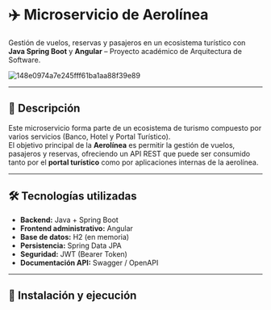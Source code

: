 # ✈️ Microservicio de Aerolínea  
Gestión de vuelos, reservas y pasajeros en un ecosistema turístico con **Java Spring Boot** y **Angular** – Proyecto académico de Arquitectura de Software.  

![148e0974a7e245fff61ba1aa88f39e89](https://github.com/user-attachments/assets/841b8e5c-d259-4333-ac62-81f5c88f10f0)

---

## 📌 Descripción  
Este microservicio forma parte de un ecosistema de turismo compuesto por varios servicios (Banco, Hotel y Portal Turístico).  
El objetivo principal de la **Aerolínea** es permitir la gestión de vuelos, pasajeros y reservas, ofreciendo un API REST que puede ser consumido tanto por el **portal turístico** como por aplicaciones internas de la aerolínea.  

---

## 🛠️ Tecnologías utilizadas  
- **Backend:** Java + Spring Boot  
- **Frontend administrativo:** Angular  
- **Base de datos:** H2 (en memoria)  
- **Persistencia:** Spring Data JPA  
- **Seguridad:** JWT (Bearer Token)  
- **Documentación API:** Swagger / OpenAPI  

---

## 🚀 Instalación y ejecución  


